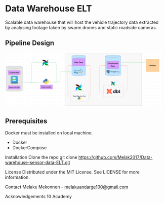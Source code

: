 # Data Warehouse ELT

Scalable data warehouse that will host the vehicle trajectory data extracted by analysing footage taken by swarm drones and static roadside cameras.

## Pipeline Design

![Pipeline Design](images/tech-flow.PNG)

## Prerequisites

Docker must be installed on local machine.

- Docker
- DockerCompose

Installation
Clone the repo
git clone https://github.com/Melak2017/Data-warehouse-sensor-data-ELT.git

License
Distributed under the MIT License. See LICENSE for more information.

Contact
Melaku Mekonnen - melakuandarge100@gmail.com

Acknowledgements
10 Academy
